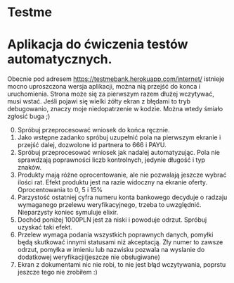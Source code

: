 # Testme
# Aplikacja do ćwiczenia testów automatycznych.
Obecnie pod adresem https://testmebank.herokuapp.com/internet/ istnieje mocno uproszczona wersja aplikacji, można nią przejść do konca i uruchomienia. Strona może się za pierwszym razem dłużej wczytywać, musi wstać. Jeśli pojawi się wielki żółty ekran z błędami to tryb debugowanio, znaczy moje niedopatrzenie w kodzie. Można wtedy śmiało zgłosić buga ;)

0. Spróbuj przeprocesować wniosek do końca ręcznie.
1. Jako wstępne zadanko spróbuj uzupełnić pola na pierwszym ekranie i przejść dalej, dozwolone id partnera to 666 i PAYU.
2. Spróbuj przeprocesować wniosek jak nadalej automatyzując. Pola nie sprawdzają poprawności liczb kontrolnych, jedynie długość i typ znaków.
3. Produkty mają różne oprocentowanie, ale nie pozwalają jeszcze wybrać ilości rat. Efekt produktu jest na razie widoczny na ekranie oferty. Oprocentowania to 0, 5 i 15%
4. Parzystość ostatniej cyfra numeru konta bankowego decyduje o radzaju wymaganego przelewu weryfikacyjnego, trzeba to uwzględnić. Nieparzysty koniec symuluje elixir.
5. Dochód poniżej 1000PLN jest za niski i powoduje odrzut. Spróbuj uzyskać taki efekt.
6. Przelew wymaga podania wszystkich poprawnych danych, pomyłki będą skutkować innymi statusami niż akceptacją. Zły numer to zawsze odrzut, pomyłka w imieniu lub nazwisku pozwala na wyslanie do dodatkowej weryfikacji(jeszcze nie obsługiwane)
7. Ekran z dokumentami nic nie robi, to nie jest błąd wczytywania, poprstu jeszcze tego nie zrobiłem :)
